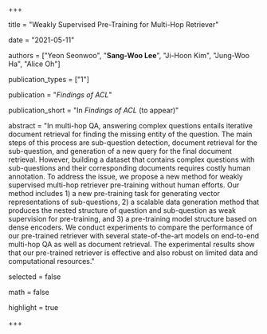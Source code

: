 +++

title = "Weakly Supervised Pre-Training for Multi-Hop Retriever"

date = "2021-05-11"

authors = ["Yeon Seonwoo", "**Sang-Woo Lee**", "Ji-Hoon Kim", "Jung-Woo Ha", "Alice Oh"]

publication_types = ["1"]

publication = "*Findings of ACL*"

publication_short = "In *Findings of ACL* (to appear)"

abstract = "In multi-hop QA, answering complex questions entails iterative document retrieval for finding the missing entity of the question. The main steps of this process are sub-question detection, document retrieval for the sub-question, and generation of a new query for the final document retrieval. However, building a dataset that contains complex questions with sub-questions and their corresponding documents requires costly human annotation. To address the issue, we propose a new method for weakly supervised multi-hop retriever pre-training without human efforts. Our method includes 1) a new pre-training task for generating vector representations of sub-questions, 2) a scalable data generation method that produces the nested structure of question and sub-question as weak supervision for pre-training, and 3) a pre-training model structure based on dense encoders. We conduct experiments to compare the performance of our pre-trained retriever with several state-of-the-art models on end-to-end multi-hop QA as well as document retrieval. The experimental results show that our pre-trained retriever is effective and also robust on limited data and computational resources."

selected = false

math = false

highlight = true

+++
